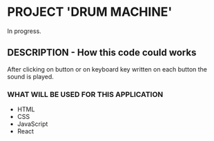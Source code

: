 # PROJECT 'DRUM MACHINE'

In progress.

## DESCRIPTION - How this code could works

After clicking on button or on keyboard key written on each button the sound is played.

### WHAT WILL BE USED FOR THIS APPLICATION

- HTML<br/>
- CSS<br/>
- JavaScript<br/>
- React<br/>